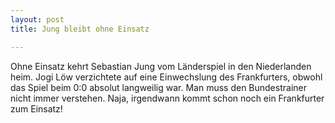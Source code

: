 ```yaml
---
layout: post
title: Jung bleibt ohne Einsatz

---
```


Ohne Einsatz kehrt Sebastian Jung vom Länderspiel in den Niederlanden heim. Jogi Löw verzichtete auf eine Einwechslung des Frankfurters, obwohl das Spiel beim 0:0 absolut langweilig war. Man muss den Bundestrainer nicht immer verstehen. Naja, irgendwann kommt schon noch ein Frankfurter zum Einsatz!



